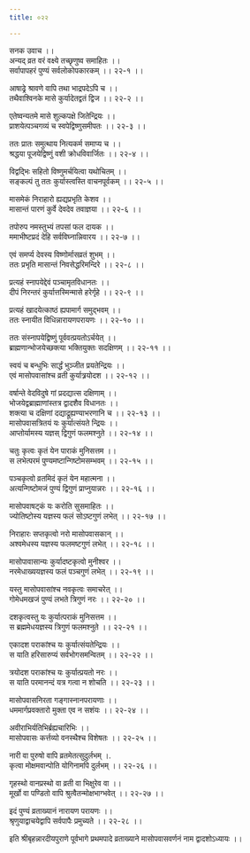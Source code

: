 ```yaml
---
title: ०२२

---
```

सनक उवाच ।।  
अन्यद् व्रत वरं वक्ष्ये तच्छृणुष्व समाहितः ।।  
सर्वापापहरं पुण्यं सर्वलोकोपकारकम् ।। २२-१ ।।  
  
आषाढ्रे श्रावणे वापि तथा भाद्रपदेऽपि च ।।  
तथैवाश्विनके मासे कुर्यादेतद्वतं द्विज ।। २२-२ ।।  
  
एतेष्वन्यतमे मासे शुल्कपक्षे जितेन्द्रियः ।।  
प्राशयेत्पञ्चगव्यं च स्वपेद्विष्णुसमीपतः ।। २२-३ ।।  
  
ततः प्रातः समुत्थाय नित्यकर्म समाप्य च ।।  
श्रद्धया पूजयेद्विष्णुं वशी क्रोधविवार्जितः ।। २२-४ ।।  
  
विद्वद्भिः सहितो विष्णुमर्चयित्वा यथोचितम् ।।  
सङ्कल्पं तु ततः कुर्यास्त्वस्ति वाचनपूर्वकम् ।। २२-५ ।।  
  
मासमेकं निराहारो ह्यद्यप्रभृति केशव ।।  
मासान्तं पारणं कुर्वे देवदेव तवाज्ञया ।। २२-६ ।।  
  
तपोरुप नमस्तुभ्यं तपसां फल दायक ।।  
ममाभीष्टप्रदं देहि सर्वविघ्नान्निवारय ।। २२-७ ।।  
  
एवं समर्प्य देवस्य विष्णोर्मासव्रतं शुभम् ।।  
ततः प्रभृति मासान्तं निवसेद्धरिमन्दिरे ।। २२-८ ।।  
  
प्रत्यहं स्नापयेद्देवं पञ्चामृतविधानतः ।।  
दीपं निरन्तरं कुर्यात्तस्मिन्मासे हरेर्गृहे ।। २२-९ ।।  
  
प्रत्यहं खादयेत्काष्ठं ह्यपामार्ग समुद्भवम् ।।  
ततः स्नायीत विधिन्नारायणपरायणः ।। २२-१० ।।  
  
ततः संस्नापयेद्विष्णुं पूर्ववत्प्रयतोऽर्चयेत् ।।  
ब्राह्मणान्भोजयेच्छक्त्या भक्तियुक्तः सदक्षिणम् ।। २२-११ ।।  
  
स्वयं च बन्धुभिः सार्द्धं भुञ्जीत प्रयतेन्द्रियः ।।  
एवं मासोपवासांश्च व्रती कुर्यात्र्रयोदश ।। २२-१२ ।।  
  
वर्षान्ते वेदविदुषे गां प्रदद्यात्स दक्षिणाम् ।।  
भोजयेद्वब्राह्माणांस्तत्र द्वादशैव विधानतः ।।  
शक्त्या च दक्षिणां दद्याद्रूह्यण्याभरणानि च ।। २२-१३ ।।  
मासोपवासत्रितयं यः कुर्यात्संयते न्द्रियः ।।  
आप्तोर्यामस्य यज्ञस् द्विगुणं फलमश्नुते ।। २२-१४ ।।  
  
चतुः कृत्वः कृतं येन पाराकं मुनिसत्तम ।।  
स लभेत्परमं पुण्यमष्टान्गिष्टोमसम्भवम् ।। २२-१५ ।।  
  
पञ्चकृत्वो व्रतमिदं कृतं येन महात्मना ।।  
अत्यन्गिष्टोमजं पुण्यं द्विगुणं प्राप्नुयान्नरः ।। २२-१६ ।।  
  
मासोपवाषट्कं यः करोति सुसमाहितः ।।  
ज्योतिष्टोस्य यज्ञस्य फलं सोऽष्टगुणं लभेत् ।। २२-१७ ।।  
  
निराहारः सप्तकृत्वो नरो मासोपवासकान् ।।  
अश्वमेधस्य यज्ञस्य फलमष्टगुणं लभेत् ।। २२-१८ ।।  
  
मासोपावासान्यः कुर्यादष्टकृत्वो मुनीश्वर ।।  
नरमेधाख्ययज्ञस्य फलं पञ्चगुणं लभेत् ।। २२-१९ ।।  
  
यस्तु मासोपवासांश्च नवकृत्वः समाचरेत् ।।  
गोमेधमखजं पुण्यं लभते त्रिगुणं नरः ।। २२-२० ।।  
  
दशकृत्वस्तु यः कुर्यात्पराकं मुनिसत्तम ।।  
स ब्रह्ममेधयज्ञस्य त्रिगुणं फलमश्नुते ।। २२-२१ ।।  
  
एकादश पराकांश्च यः कुर्यात्संयतेन्द्रियः ।।  
स याति हरिसारुप्यं सर्वभोगसमन्वितम् ।। २२-२२ ।।  
  
त्रयोदश पराकांश्च यः कुर्यात्प्रयतो नरः ।।  
स याति परमानन्दं यत्र गत्वा न शोचति ।। २२-२३ ।।  
  
मासोपवासनिरता गङ्गास्नानपरायणाः ।।  
धममार्गप्रवक्तारो मुक्ता एव न सशंयः ।। २२-२४ ।।  
  
अवीराभिर्यतिभिर्ब्रह्यचारिभिः ।।  
मासोपवासः कर्त्तव्यो वनस्थैश्च विशेषतः ।। २२-२५ ।।  
  
नारी वा पुरुषो वापि व्रतमेतत्सुदुर्लभम् ।.  
कृत्वा मोक्षमवान्पोति योगिनामपि दुर्लभम् ।। २२-२६ ।।  
  
गृहस्थो वानप्रस्थो वा व्रती वा भिक्षुरेव वा ।।  
मूर्खो वा पण्डितो वापि श्रुत्वैतन्मोक्षभाग्भवेत् ।। २२-२७ ।।  
  
इदं पुण्यं व्रताख्यानं नारायण परायणः ।।  
श्रृणुयाद्वाचयेद्वापि सर्वपापैः प्रमुच्यते ।। २२-२८ ।।  
  
इति श्रीबृहन्नारदीयपुराणे पूर्वभागे प्रथमपादे व्रताख्याने मासोपवासवर्णनं नाम द्वादशोऽध्यायः ।।